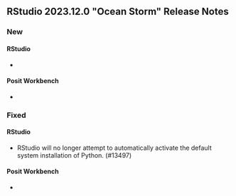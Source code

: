 ## RStudio 2023.12.0 "Ocean Storm" Release Notes

### New
#### RStudio
-

#### Posit Workbench
-

### Fixed
#### RStudio
- RStudio will no longer attempt to automatically activate the default system installation of Python. (#13497)

#### Posit Workbench
-

